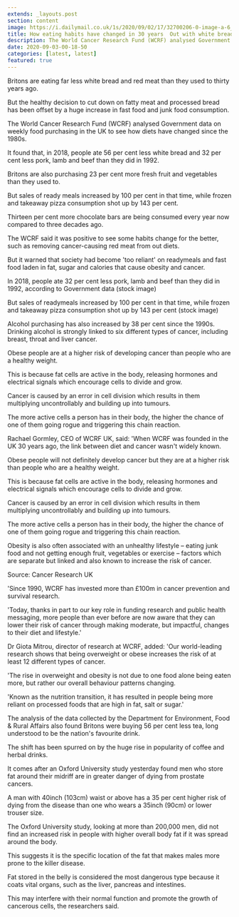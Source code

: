```yaml
---
extends: _layouts.post
section: content
image: https://i.dailymail.co.uk/1s/2020/09/02/17/32700206-0-image-a-6_1599065517103.jpg 
title: How eating habits have changed in 30 years  Out with white bread, red meat, but in with pizza 
description: The World Cancer Research Fund (WCRF) analysed Government data on weekly food purchasing in the UK to see how diets have changed since the 1980s. 
date: 2020-09-03-00-18-50 
categories: [latest, latest] 
featured: true 
--- 
```

Britons are eating far less white bread and red meat than they used to thirty years ago.

But the healthy decision to cut down on fatty meat and processed bread has been offset by a huge increase in fast food and junk food consumption. 

The World Cancer Research Fund (WCRF) analysed Government data on weekly food purchasing in the UK to see how diets have changed since the 1980s.

It found that, in 2018, people ate 56 per cent less white bread and 32 per cent less pork, lamb and beef than they did in 1992. 

Britons are also purchasing 23 per cent more fresh fruit and vegetables than they used to. 

But sales of ready meals increased by 100 per cent in that time, while frozen and takeaway pizza consumption shot up by 143 per cent. 

Thirteen per cent more chocolate bars are being consumed every year now compared to three decades ago.

The WCRF said it was positive to see some habits change for the better, such as removing cancer-causing red meat from out diets.

But it warned that society had become 'too reliant' on readymeals and fast food laden in fat, sugar and calories that cause obesity and cancer. 



In 2018, people ate 32 per cent less pork, lamb and beef than they did in 1992, according to Government data (stock image)

But sales of readymeals increased by 100 per cent in that time, while frozen and takeaway pizza consumption shot up by 143 per cent (stock image)

Alcohol purchasing has also increased by 38 per cent since the 1990s. Drinking alcohol is strongly linked to six different types of cancer, including breast, throat and liver cancer. 

Obese people are at a higher risk of developing cancer than people who are a healthy weight. 

This is because fat cells are active in the body, releasing hormones and electrical signals which encourage cells to divide and grow.

Cancer is caused by an error in cell division which results in them multiplying uncontrollably and building up into tumours.

The more active cells a person has in their body, the higher the chance of one of them going rogue and triggering this chain reaction.

Rachael Gormley, CEO of WCRF UK, said: 'When WCRF was founded in the UK 30 years ago, the link between diet and cancer wasn't widely known. 

Obese people will not definitely develop cancer but they are at a higher risk than people who are a healthy weight.

This is because fat cells are active in the body, releasing hormones and electrical signals which encourage cells to divide and grow.

Cancer is caused by an error in cell division which results in them multiplying uncontrollably and building up into tumours.

The more active cells a person has in their body, the higher the chance of one of them going rogue and triggering this chain reaction.

Obesity is also often associated with an unhealthy lifestyle – eating junk food and not getting enough fruit, vegetables or exercise – factors which are separate but linked and also known to increase the risk of cancer.

Source: Cancer Research UK

'Since 1990, WCRF has invested more than £100m in cancer prevention and survival research. 

'Today, thanks in part to our key role in funding research and public health messaging, more people than ever before are now aware that they can lower their risk of cancer through making moderate, but impactful, changes to their diet and lifestyle.'

Dr Giota Mitrou, director of research at WCRF, added: 'Our world-leading research shows that being overweight or obese increases the risk of at least 12 different types of cancer. 

'The rise in overweight and obesity is not due to one food alone being eaten more, but rather our overall behaviour patterns changing. 

'Known as the nutrition transition, it has resulted in people being more reliant on processed foods that are high in fat, salt or sugar.'

The analysis of the data collected by the Department for Environment, Food & Rural Affairs also found Britons were buying 56 per cent less tea, long understood to be the nation's favourite drink.

The shift has been spurred on by the huge rise in popularity of coffee and herbal drinks. 

It comes after an Oxford University study yesterday found men who store fat around their midriff are in greater danger of dying from prostate cancers. 

A man with 40inch (103cm) waist or above has a 35 per cent higher risk of dying from the disease than one who wears a 35inch (90cm) or lower trouser size. 

The Oxford University study, looking at more than 200,000 men, did not find an increased risk in people with higher overall body fat if it was spread around the body.

This suggests it is the specific location of the fat that makes males more prone to the killer disease.

Fat stored in the belly is considered the most dangerous type because it coats vital organs, such as the liver, pancreas and intestines. 

This may interfere with their normal function and promote the growth of cancerous cells, the researchers said. 


